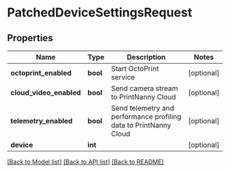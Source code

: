 # PatchedDeviceSettingsRequest


## Properties
Name | Type | Description | Notes
------------ | ------------- | ------------- | -------------
**octoprint_enabled** | **bool** | Start OctoPrint service | [optional] 
**cloud_video_enabled** | **bool** | Send camera stream to PrintNanny Cloud | [optional] 
**telemetry_enabled** | **bool** | Send telemetry and performance profiling data to PrintNanny Cloud | [optional] 
**device** | **int** |  | [optional] 

[[Back to Model list]](../README.md#documentation-for-models) [[Back to API list]](../README.md#documentation-for-api-endpoints) [[Back to README]](../README.md)


